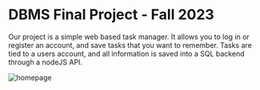 # DBMS Final Project - Fall 2023
Our project is a simple web based task manager. It allows you to log in or register an account, and save tasks that you want to remember. Tasks are tied to a users account, and all information is saved into a SQL backend through a nodeJS API.

![homepage](https://github.com/goodneyg/DBMS-Final-Project/assets/33007390/da859063-5027-4941-8693-833239a48dd7)
